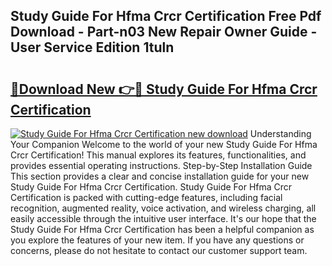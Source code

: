 ## Study Guide For Hfma Crcr Certification Free Pdf Download - Part-n03 New Repair Owner Guide - User Service Edition 1tuln

# <h2><a href="http://bc63704.oget.top/?id=Study+Guide+For+Hfma+Crcr+Certification">🔗Download New 👉🔴 Study Guide For Hfma Crcr Certification</a></h2>

[![Study Guide For Hfma Crcr Certification new download](https://i.imgur.com/5g1atiW.png)](http://bc63704.oget.top/?id=Study+Guide+For+Hfma+Crcr+Certification)
Understanding Your Companion Welcome to the world of your new Study Guide For Hfma Crcr Certification! This manual explores its features, functionalities, and provides essential operating instructions. Step-by-Step Installation Guide This section provides a clear and concise installation guide for your new Study Guide For Hfma Crcr Certification. Study Guide For Hfma Crcr Certification is packed with cutting-edge features, including facial recognition, augmented reality, voice activation, and wireless charging, all easily accessible through the intuitive user interface. It's our hope that the Study Guide For Hfma Crcr Certification has been a helpful companion as you explore the features of your new item. If you have any questions or concerns, please do not hesitate to contact our customer support team.
